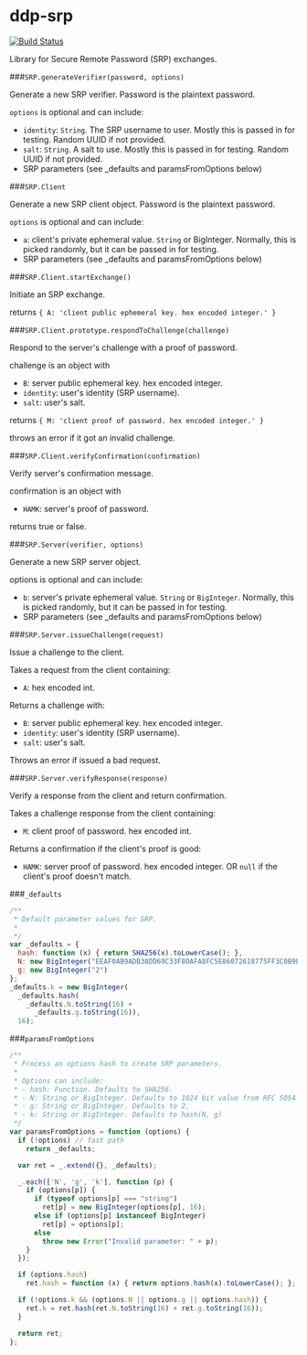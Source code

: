 ddp-srp
=======

[![Build Status](https://travis-ci.org/oortcloud/ddp-srp.svg)](https://travis-ci.org/oortcloud/ddp-srp)

Library for Secure Remote Password (SRP) exchanges.


###`SRP.generateVerifier(password, options)`

Generate a new SRP verifier. Password is the plaintext password.

`options` is optional and can include:

- `identity`: `String`. The SRP username to user. Mostly this is passed in for testing.  Random UUID if not provided.
- `salt`: `String`. A salt to use.  Mostly this is passed in for testing.  Random UUID if not provided.
- SRP parameters (see _defaults and paramsFromOptions below)


###`SRP.Client`

Generate a new SRP client object. Password is the plaintext password.

`options` is optional and can include:

- `a`: client's private ephemeral value. `String` or BigInteger. Normally, this is picked randomly, but it can be passed in for testing.
- SRP parameters (see _defaults and paramsFromOptions below)


###`SRP.Client.startExchange()`

Initiate an SRP exchange.

returns `{ A: 'client public ephemeral key. hex encoded integer.' }`


###`SRP.Client.prototype.respondToChallenge(challenge)`

Respond to the server's challenge with a proof of password.

challenge is an object with

- `B`: server public ephemeral key. hex encoded integer.
- `identity`: user's identity (SRP username).
- `salt`: user's salt.

returns `{ M: 'client proof of password. hex encoded integer.' }`

throws an error if it got an invalid challenge.


###`SRP.Client.verifyConfirmation(confirmation)`

Verify server's confirmation message.

confirmation is an object with
- `HAMK`: server's proof of password.

returns true or false.


###`SRP.Server(verifier, options)`

Generate a new SRP server object.

options is optional and can include:

- `b`: server's private ephemeral value. `String` or `BigInteger`. Normally, this is picked randomly, but it can be passed in for testing.
- SRP parameters (see _defaults and paramsFromOptions below)


###`SRP.Server.issueChallenge(request)`

Issue a challenge to the client.

Takes a request from the client containing:

- `A`: hex encoded int.

Returns a challenge with:

- `B`: server public ephemeral key. hex encoded integer.
- `identity`: user's identity (SRP username).
- `salt`: user's salt.

Throws an error if issued a bad request.



###`SRP.Server.verifyResponse(response)`

Verify a response from the client and return confirmation.

Takes a challenge response from the client containing:

- `M`: client proof of password. hex encoded int.

Returns a confirmation if the client's proof is good:

- `HAMK`: server proof of password. hex encoded integer.
 OR `null` if the client's proof doesn't match.


###`_defaults`

```js
/**
 * Default parameter values for SRP.
 *
 */
var _defaults = {
  hash: function (x) { return SHA256(x).toLowerCase(); },
  N: new BigInteger("EEAF0AB9ADB38DD69C33F80AFA8FC5E86072618775FF3C0B9EA2314C9C256576D674DF7496EA81D3383B4813D692C6E0E0D5D8E250B98BE48E495C1D6089DAD15DC7D7B46154D6B6CE8EF4AD69B15D4982559B297BCF1885C529F566660E57EC68EDBC3C05726CC02FD4CBF4976EAA9AFD5138FE8376435B9FC61D2FC0EB06E3", 16),
  g: new BigInteger("2")
};
_defaults.k = new BigInteger(
  _defaults.hash(
    _defaults.N.toString(16) +
      _defaults.g.toString(16)),
  16);
```

###`paramsFromOptions`

```js
/**
 * Process an options hash to create SRP parameters.
 *
 * Options can include:
 * - hash: Function. Defaults to SHA256.
 * - N: String or BigInteger. Defaults to 1024 bit value from RFC 5054
 * - g: String or BigInteger. Defaults to 2.
 * - k: String or BigInteger. Defaults to hash(N, g)
 */
var paramsFromOptions = function (options) {
  if (!options) // fast path
    return _defaults;

  var ret = _.extend({}, _defaults);

  _.each(['N', 'g', 'k'], function (p) {
    if (options[p]) {
      if (typeof options[p] === "string")
        ret[p] = new BigInteger(options[p], 16);
      else if (options[p] instanceof BigInteger)
        ret[p] = options[p];
      else
        throw new Error("Invalid parameter: " + p);
    }
  });

  if (options.hash)
    ret.hash = function (x) { return options.hash(x).toLowerCase(); };

  if (!options.k && (options.N || options.g || options.hash)) {
    ret.k = ret.hash(ret.N.toString(16) + ret.g.toString(16));
  }

  return ret;
};
```


